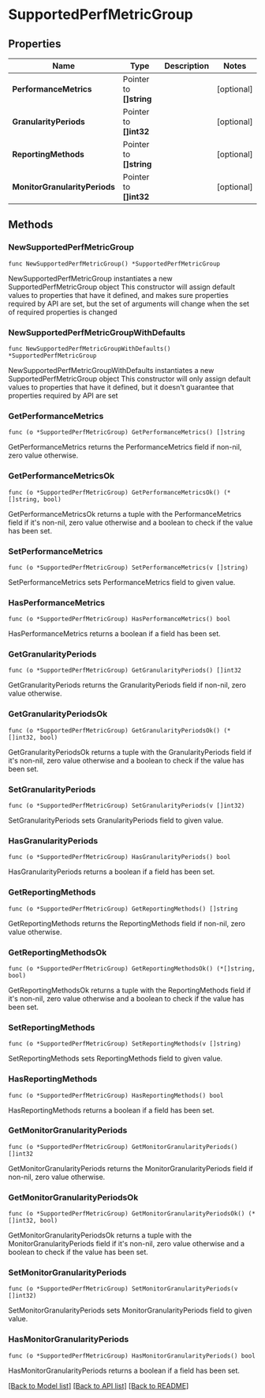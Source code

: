 # SupportedPerfMetricGroup

## Properties

Name | Type | Description | Notes
------------ | ------------- | ------------- | -------------
**PerformanceMetrics** | Pointer to **[]string** |  | [optional] 
**GranularityPeriods** | Pointer to **[]int32** |  | [optional] 
**ReportingMethods** | Pointer to **[]string** |  | [optional] 
**MonitorGranularityPeriods** | Pointer to **[]int32** |  | [optional] 

## Methods

### NewSupportedPerfMetricGroup

`func NewSupportedPerfMetricGroup() *SupportedPerfMetricGroup`

NewSupportedPerfMetricGroup instantiates a new SupportedPerfMetricGroup object
This constructor will assign default values to properties that have it defined,
and makes sure properties required by API are set, but the set of arguments
will change when the set of required properties is changed

### NewSupportedPerfMetricGroupWithDefaults

`func NewSupportedPerfMetricGroupWithDefaults() *SupportedPerfMetricGroup`

NewSupportedPerfMetricGroupWithDefaults instantiates a new SupportedPerfMetricGroup object
This constructor will only assign default values to properties that have it defined,
but it doesn't guarantee that properties required by API are set

### GetPerformanceMetrics

`func (o *SupportedPerfMetricGroup) GetPerformanceMetrics() []string`

GetPerformanceMetrics returns the PerformanceMetrics field if non-nil, zero value otherwise.

### GetPerformanceMetricsOk

`func (o *SupportedPerfMetricGroup) GetPerformanceMetricsOk() (*[]string, bool)`

GetPerformanceMetricsOk returns a tuple with the PerformanceMetrics field if it's non-nil, zero value otherwise
and a boolean to check if the value has been set.

### SetPerformanceMetrics

`func (o *SupportedPerfMetricGroup) SetPerformanceMetrics(v []string)`

SetPerformanceMetrics sets PerformanceMetrics field to given value.

### HasPerformanceMetrics

`func (o *SupportedPerfMetricGroup) HasPerformanceMetrics() bool`

HasPerformanceMetrics returns a boolean if a field has been set.

### GetGranularityPeriods

`func (o *SupportedPerfMetricGroup) GetGranularityPeriods() []int32`

GetGranularityPeriods returns the GranularityPeriods field if non-nil, zero value otherwise.

### GetGranularityPeriodsOk

`func (o *SupportedPerfMetricGroup) GetGranularityPeriodsOk() (*[]int32, bool)`

GetGranularityPeriodsOk returns a tuple with the GranularityPeriods field if it's non-nil, zero value otherwise
and a boolean to check if the value has been set.

### SetGranularityPeriods

`func (o *SupportedPerfMetricGroup) SetGranularityPeriods(v []int32)`

SetGranularityPeriods sets GranularityPeriods field to given value.

### HasGranularityPeriods

`func (o *SupportedPerfMetricGroup) HasGranularityPeriods() bool`

HasGranularityPeriods returns a boolean if a field has been set.

### GetReportingMethods

`func (o *SupportedPerfMetricGroup) GetReportingMethods() []string`

GetReportingMethods returns the ReportingMethods field if non-nil, zero value otherwise.

### GetReportingMethodsOk

`func (o *SupportedPerfMetricGroup) GetReportingMethodsOk() (*[]string, bool)`

GetReportingMethodsOk returns a tuple with the ReportingMethods field if it's non-nil, zero value otherwise
and a boolean to check if the value has been set.

### SetReportingMethods

`func (o *SupportedPerfMetricGroup) SetReportingMethods(v []string)`

SetReportingMethods sets ReportingMethods field to given value.

### HasReportingMethods

`func (o *SupportedPerfMetricGroup) HasReportingMethods() bool`

HasReportingMethods returns a boolean if a field has been set.

### GetMonitorGranularityPeriods

`func (o *SupportedPerfMetricGroup) GetMonitorGranularityPeriods() []int32`

GetMonitorGranularityPeriods returns the MonitorGranularityPeriods field if non-nil, zero value otherwise.

### GetMonitorGranularityPeriodsOk

`func (o *SupportedPerfMetricGroup) GetMonitorGranularityPeriodsOk() (*[]int32, bool)`

GetMonitorGranularityPeriodsOk returns a tuple with the MonitorGranularityPeriods field if it's non-nil, zero value otherwise
and a boolean to check if the value has been set.

### SetMonitorGranularityPeriods

`func (o *SupportedPerfMetricGroup) SetMonitorGranularityPeriods(v []int32)`

SetMonitorGranularityPeriods sets MonitorGranularityPeriods field to given value.

### HasMonitorGranularityPeriods

`func (o *SupportedPerfMetricGroup) HasMonitorGranularityPeriods() bool`

HasMonitorGranularityPeriods returns a boolean if a field has been set.


[[Back to Model list]](../README.md#documentation-for-models) [[Back to API list]](../README.md#documentation-for-api-endpoints) [[Back to README]](../README.md)


